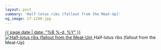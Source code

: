 ```yaml
---
layout: post
summary: 'Half-lotus ribs (fallout from the Meat-Up)'
og_image: 27-1280.jpg
---
```


<p>
 <time>
  <a href="/27">
   {{ page.date | date: "%B %-d, %Y" }}
  </a>
 </time>
 <a href="/27">
  <img alt="Half-lotus ribs (fallout from the Meat-Up)" sizes="(min-width: 700px) 50vw, calc(100vw - 2rem)" src="{{ site.assets_url }}/27-640.jpg" srcset="{{ site.assets_url }}/27-1280.jpg 1280w, {{ site.assets_url }}/27-960.jpg 960w, {{ site.assets_url }}/27-640.jpg 640w, {{ site.assets_url }}/27-320.jpg 320w"/>
 </a>
 <span>
  Half-lotus ribs (fallout from the Meat-Up)
 </span>
</p>
